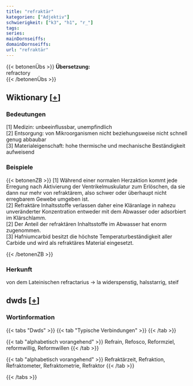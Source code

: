 ```yaml
---
title: "refraktär"
kategorien: ["Adjektiv"]
schwierigkeit: ["k3", "h1", "r_"]
tags:
series:
mainDornseiffs:
domainDornseiffs:
url: "refraktär"
---
```


{{< betonenÜbs >}}
**Übersetzung:**  
refractory  
{{< /betonenÜbs >}}

## Wiktionary [[+](https://de.wiktionary.org/wiki/refraktär)]

### Bedeutungen
[1] Medizin: unbeeinflussbar, unempfindlich  
[2] Entsorgung: von Mikroorganismen nicht beziehungsweise nicht schnell genug abbaubar  
[3] Materialeigenschaft: hohe thermische und mechanische Beständigkeit aufweisend  

### Beispiele
{{< betonenZB >}}
[1] Während einer normalen Herzaktion kommt jede Erregung nach Aktivierung der Ventrikelmuskulatur zum Erlöschen, da sie dann nur mehr von refraktärem, also schwer oder überhaupt nicht erregbarem Gewebe umgeben ist.  
[2] Refraktäre Inhaltsstoffe verlassen daher eine Kläranlage in nahezu unveränderter Konzentration entweder mit dem Abwasser oder adsorbiert im Klärschlamm.  
[2] Der Anteil der refraktären Inhaltsstoffe im Abwasser hat enorm zugenommen.  
[3] Hafniumcarbid besitzt die höchste Temperaturbeständigkeit aller Carbide und wird als refraktäres Material eingesetzt.  

{{< /betonenZB >}}
### Herkunft
von dem Lateinischen refractarius → la widerspenstig, halsstarrig, steif  



## dwds [[+](https://www.dwds.de/wb/refraktär)]

### Wortinformation
{{< tabs "Dwds" >}}
{{< tab "Typische Verbindungen" >}}
{{< /tab >}}

{{< tab "alphabetisch vorangehend" >}}
Refrain, Refosco, Reformziel, reformwillig, Reformwillen
{{< /tab >}}

{{< tab "alphabetisch vorangehend" >}}
Refraktärzeit, Refraktion, Refraktometer, Refraktometrie, Refraktor
{{< /tab >}}

{{< /tabs >}}

